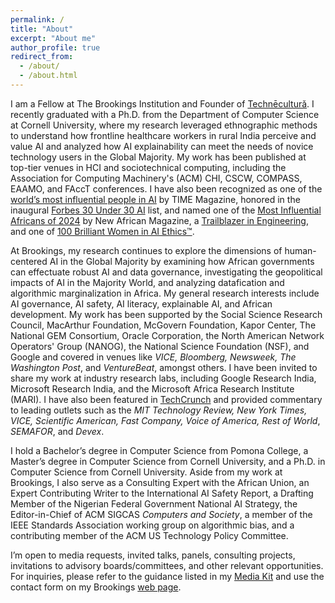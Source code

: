 ```yaml
---
permalink: /
title: "About"
excerpt: "About me"
author_profile: true
redirect_from: 
  - /about/
  - /about.html
---
```


I am a Fellow at The Brookings Institution and Founder of [Technēculturǎ](www.technecultura.org). I recently graduated with a Ph.D. from the Department of Computer Science at Cornell University, where my research leveraged ethnographic methods to understand how frontline healthcare workers in rural India perceive and value AI and analyzed how AI explainability can meet the needs of novice technology users in the Global Majority. My work has been published at top-tier venues in HCI and sociotechnical computing, including the Association for Computing Machinery's (ACM) CHI, CSCW, COMPASS, EAAMO, and FAccT conferences. I have also been recognized as one of the [world’s most influential people in AI](https://time.com/7012894/chinasa-t-okolo/) by TIME Magazine, honored in the inaugural [Forbes 30 Under 30 AI](https://www.forbes.com/30-under-30/2025/ai) list, and named one of the [Most Influential Africans of 2024](https://100.newafricanmagazine.com/) by New African Magazine, a [Trailblazer in Engineering](https://engineering.purdue.edu/Engr/Trailblazers/Fellows), and one of [100 Brilliant Women in AI Ethics™](https://womeninaiethics.org/the-list/of-2022/).

At Brookings, my research continues to explore the dimensions of human-centered AI in the Global Majority by examining how African governments can effectuate robust AI and data governance, investigating the geopolitical impacts of AI in the Majority World, and analyzing datafication and algorithmic marginalization in Africa. My general research interests include AI governance, AI safety, AI literacy, explainable AI, and African development. My work has been supported by the Social Science Research Council, MacArthur Foundation, McGovern Foundation, Kapor Center, The National GEM Consortium, Oracle Corporation, the North American Network Operators' Group (NANOG), the National Science Foundation (NSF), and Google and covered in venues like _VICE, Bloomberg, Newsweek, The Washington Post_, and _VentureBeat_, amongst others. I have been invited to share my work at industry research labs, including Google Research India, Microsoft Research India, and the Microsoft Africa Research Institute (MARI). I have also been featured in [TechCrunch](https://techcrunch.com/2024/05/24/women-in-ai-chinasa-t-okolo-researches-ais-impact-on-the-global-south/) and provided commentary to leading outlets such as the _MIT Technology Review, New York Times, VICE, Scientific American, Fast Company, Voice of America, Rest of World_, _SEMAFOR_, and _Devex_.

I hold a Bachelor’s degree in Computer Science from Pomona College, a Master’s degree in Computer Science from Cornell University, and a Ph.D. in Computer Science from Cornell University. Aside from my work at Brookings, I also serve as a Consulting Expert with the African Union, an Expert Contributing Writer to the International AI Safety Report, a Drafting Member of the Nigerian Federal Government National AI Strategy, the Editor-in-Chief of ACM SIGCAS _Computers and Society_, a member of the IEEE Standards Association working group on algorithmic bias, and a contributing member of the ACM US Technology Policy Committee.

I’m open to media requests, invited talks, panels, consulting projects, invitations to advisory boards/committees, and other relevant opportunities. For inquiries, please refer to the guidance listed in my [Media Kit](https://github.com/chinasatokolo/MediaKit) and use the contact form on my Brookings [web page](https://www.brookings.edu/people/chinasa-t-okolo/).
